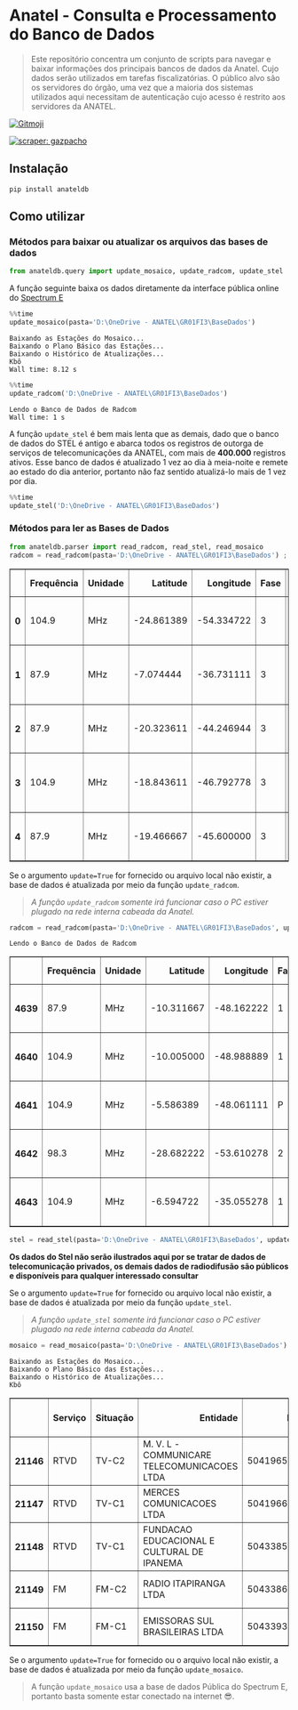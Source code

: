 # Anatel - Consulta e Processamento do Banco de Dados
> Este repositório concentra um conjunto de scripts para navegar e baixar informações dos principais bancos de dados da Anatel. Cujo dados serão utilizados em tarefas fiscalizatórias. O público alvo são os servidores do órgão, uma vez que a maioria dos sistemas utilizados aqui necessitam de autenticação cujo acesso é restrito aos servidores da ANATEL.


<a href="https://gitmoji.dev">
  <img src="https://img.shields.io/badge/gitmoji-%20😜%20😍-FFDD67.svg?style=flat-square" alt="Gitmoji">
</a>

[![scraper: gazpacho](https://img.shields.io/badge/scraper-gazpacho-C6422C)](https://github.com/maxhumber/gazpacho)

## Instalação

<code>pip install anateldb</code>

## Como utilizar

### Métodos para baixar ou atualizar os arquivos das bases de dados

```python
from anateldb.query import update_mosaico, update_radcom, update_stel
```

A função seguinte baixa os dados diretamente da interface pública online do [Spectrum E](http://sistemas.anatel.gov.br/se/public/view/b/srd.php) 

```python
%%time
update_mosaico(pasta='D:\OneDrive - ANATEL\GR01FI3\BaseDados')
```

    Baixando as Estações do Mosaico...
    Baixando o Plano Básico das Estações...
    Baixando o Histórico de Atualizações...
    Kbô
    Wall time: 8.12 s


```python
%%time
update_radcom('D:\OneDrive - ANATEL\GR01FI3\BaseDados')
```

    Lendo o Banco de Dados de Radcom
    Wall time: 1 s

A função <code>update_stel</code> é bem mais lenta que as demais, dado que o banco de dados do STEL é antigo e abarca todos os registros de outorga de serviços de telecomunicações da ANATEL, com mais de **400.000** registros ativos. Esse banco de dados é atualizado 1 vez ao dia à meia-noite e remete ao estado do dia anterior, portanto não faz sentido atualizá-lo mais de 1 vez por dia.

```python
%%time
update_stel('D:\OneDrive - ANATEL\GR01FI3\BaseDados')
```


### Métodos para ler as Bases de Dados


```python
from anateldb.parser import read_radcom, read_stel, read_mosaico
radcom = read_radcom(pasta='D:\OneDrive - ANATEL\GR01FI3\BaseDados') ; radcom.head()
```




<div>
<style scoped>
    .dataframe tbody tr th:only-of-type {
        vertical-align: middle;
    }

    .dataframe tbody tr th {
        vertical-align: top;
    }

    .dataframe thead th {
        text-align: right;
    }
</style>
<table border="1" class="dataframe">
  <thead>
    <tr style="text-align: right;">
      <th></th>
      <th>Frequência</th>
      <th>Unidade</th>
      <th>Latitude</th>
      <th>Longitude</th>
      <th>Fase</th>
      <th>Situação</th>
      <th>Numero da Estação</th>
      <th>CNPJ</th>
      <th>Fistel</th>
      <th>Entidade</th>
      <th>Município</th>
      <th>UF</th>
    </tr>
  </thead>
  <tbody>
    <tr>
      <th>0</th>
      <td>104.9</td>
      <td>MHz</td>
      <td>-24.861389</td>
      <td>-54.334722</td>
      <td>3</td>
      <td>A</td>
      <td>641168764</td>
      <td>00104477000117</td>
      <td>50011685115</td>
      <td>ACADEMIA CULTURAL DE SANTA HELENA - ACULT - ST...</td>
      <td>Santa Helena</td>
      <td>PR</td>
    </tr>
    <tr>
      <th>1</th>
      <td>87.9</td>
      <td>MHz</td>
      <td>-7.074444</td>
      <td>-36.731111</td>
      <td>3</td>
      <td>M</td>
      <td>682699349</td>
      <td>00284576000128</td>
      <td>50012524409</td>
      <td>ASSOCIACAO DOS MORADORES E PRODUT. RURAIS DE A...</td>
      <td>Assunção</td>
      <td>PB</td>
    </tr>
    <tr>
      <th>2</th>
      <td>87.9</td>
      <td>MHz</td>
      <td>-20.323611</td>
      <td>-44.246944</td>
      <td>3</td>
      <td>H</td>
      <td>659028590</td>
      <td>00575697000129</td>
      <td>50011824689</td>
      <td>ASSOCIACAO BONFIM ESPERANCA- ABESPE</td>
      <td>Bonfim</td>
      <td>MG</td>
    </tr>
    <tr>
      <th>3</th>
      <td>104.9</td>
      <td>MHz</td>
      <td>-18.843611</td>
      <td>-46.792778</td>
      <td>3</td>
      <td>B</td>
      <td>631410937</td>
      <td>00792795000118</td>
      <td>50011398132</td>
      <td>ASSOCIACAO DOS TRABALHADORES DE GUIMARANIA (ATG)</td>
      <td>Guimarânia</td>
      <td>MG</td>
    </tr>
    <tr>
      <th>4</th>
      <td>87.9</td>
      <td>MHz</td>
      <td>-19.466667</td>
      <td>-45.600000</td>
      <td>3</td>
      <td>M</td>
      <td>631412301</td>
      <td>00794510000188</td>
      <td>50011398990</td>
      <td>FUNDACAO ASSISTENCIAL LAR DA PAZ - FALP</td>
      <td>Dores do Indaiá</td>
      <td>MG</td>
    </tr>
  </tbody>
</table>
</div>


Se o argumento <code>update=True</code> for fornecido ou arquivo local não existir, a base de dados é atualizada por meio da função <code>update_radcom</code>. 

> *A função <code>update_radcom</code> somente irá funcionar caso o PC estiver plugado na rede interna cabeada da Anatel.*

```python
radcom = read_radcom(pasta='D:\OneDrive - ANATEL\GR01FI3\BaseDados', update=True) ; radcom.tail()
```

    Lendo o Banco de Dados de Radcom





<div>
<style scoped>
    .dataframe tbody tr th:only-of-type {
        vertical-align: middle;
    }

    .dataframe tbody tr th {
        vertical-align: top;
    }

    .dataframe thead th {
        text-align: right;
    }
</style>
<table border="1" class="dataframe">
  <thead>
    <tr style="text-align: right;">
      <th></th>
      <th>Frequência</th>
      <th>Unidade</th>
      <th>Latitude</th>
      <th>Longitude</th>
      <th>Fase</th>
      <th>Situação</th>
      <th>Numero da Estação</th>
      <th>CNPJ</th>
      <th>Fistel</th>
      <th>Entidade</th>
      <th>Município</th>
      <th>UF</th>
    </tr>
  </thead>
  <tbody>
    <tr>
      <th>4639</th>
      <td>87.9</td>
      <td>MHz</td>
      <td>-10.311667</td>
      <td>-48.162222</td>
      <td>1</td>
      <td>K</td>
      <td>1011036964</td>
      <td>08931976000190</td>
      <td>50411347829</td>
      <td>ASSOCIACAO AMIGOS DA CULTURA E DO MEIO AMBIENT...</td>
      <td>Palmas</td>
      <td>TO</td>
    </tr>
    <tr>
      <th>4640</th>
      <td>104.9</td>
      <td>MHz</td>
      <td>-10.005000</td>
      <td>-48.988889</td>
      <td>1</td>
      <td>A</td>
      <td>1011037472</td>
      <td>19001721000144</td>
      <td>50416345301</td>
      <td>ASSOCIACAO RADIO COMUNITARIA MONTE SANTO FM</td>
      <td>Monte Santo do Tocantins</td>
      <td>TO</td>
    </tr>
    <tr>
      <th>4641</th>
      <td>104.9</td>
      <td>MHz</td>
      <td>-5.586389</td>
      <td>-48.061111</td>
      <td>P</td>
      <td>M</td>
      <td>1011044797</td>
      <td>19332116000156</td>
      <td>50416480004</td>
      <td>ASSOCIACAO RADIO COMUNITARIA TOP FM</td>
      <td>Araguatins</td>
      <td>TO</td>
    </tr>
    <tr>
      <th>4642</th>
      <td>98.3</td>
      <td>MHz</td>
      <td>-28.682222</td>
      <td>-53.610278</td>
      <td>2</td>
      <td>K</td>
      <td>1011044940</td>
      <td>97538346000180</td>
      <td>50416390609</td>
      <td>ASSOCIACAO DE RADIODIFUSAO CIDADE DE CRUZ ALTA</td>
      <td>Cruz Alta</td>
      <td>RS</td>
    </tr>
    <tr>
      <th>4643</th>
      <td>104.9</td>
      <td>MHz</td>
      <td>-6.594722</td>
      <td>-35.055278</td>
      <td>1</td>
      <td>K</td>
      <td>1011110250</td>
      <td>10877144000184</td>
      <td>50411382063</td>
      <td>ASSOCIAÇÃO DE DESENVOLVIMENTO CULTURAL DA RÁDI...</td>
      <td>Mataraca</td>
      <td>PB</td>
    </tr>
  </tbody>
</table>
</div>


```python
stel = read_stel(pasta='D:\OneDrive - ANATEL\GR01FI3\BaseDados', update=True)
```
**Os dados do Stel não serão ilustrados aqui por se tratar de dados de telecomunicação privados, os demais dados de radiodifusão são públicos e disponíveis para qualquer interessado consultar**

Se o argumento <code>update=True</code> for fornecido ou arquivo local não existir, a base de dados é atualizada por meio da função <code>update_stel</code>. 

> *A função  <code>update_stel</code> somente irá funcionar caso o PC estiver plugado na rede interna cabeada da Anatel.*

```python
mosaico = read_mosaico(pasta='D:\OneDrive - ANATEL\GR01FI3\BaseDados') ; mosaico.tail()
```

    Baixando as Estações do Mosaico...
    Baixando o Plano Básico das Estações...
    Baixando o Histórico de Atualizações...
    Kbô





<div>
<style scoped>
    .dataframe tbody tr th:only-of-type {
        vertical-align: middle;
    }

    .dataframe tbody tr th {
        vertical-align: top;
    }

    .dataframe thead th {
        text-align: right;
    }
</style>
<table border="1" class="dataframe">
  <thead>
    <tr style="text-align: right;">
      <th></th>
      <th>Serviço</th>
      <th>Situação</th>
      <th>Entidade</th>
      <th>Fistel</th>
      <th>CNPJ</th>
      <th>Município</th>
      <th>UF</th>
      <th>Id</th>
      <th>Número da Estação</th>
      <th>Classe</th>
      <th>Frequência</th>
      <th>Latitude</th>
      <th>Longitude</th>
      <th>Num_Ato</th>
      <th>Órgao</th>
      <th>Data_Ato</th>
    </tr>
  </thead>
  <tbody>
    <tr>
      <th>21146</th>
      <td>RTVD</td>
      <td>TV-C2</td>
      <td>M. V. L - COMMUNICARE TELECOMUNICACOES LTDA</td>
      <td>50419656170</td>
      <td>12071310000186</td>
      <td>Parauapebas</td>
      <td>PA</td>
      <td>5f2068e65ace5</td>
      <td></td>
      <td>C</td>
      <td>503</td>
      <td>-6,0678</td>
      <td>-49,9037</td>
      <td>7588</td>
      <td>ORLE</td>
      <td>2020-12-10 18:21:09</td>
    </tr>
    <tr>
      <th>21147</th>
      <td>RTVD</td>
      <td>TV-C1</td>
      <td>MERCES COMUNICACOES LTDA</td>
      <td>50419663118</td>
      <td>11322505000199</td>
      <td>Delmiro Gouveia</td>
      <td>AL</td>
      <td>5f218fcfb0d84</td>
      <td></td>
      <td>C</td>
      <td>545</td>
      <td>-9,3853</td>
      <td>-37,9987</td>
      <td>9430</td>
      <td>ORLE</td>
      <td>2017-06-09 00:00:00</td>
    </tr>
    <tr>
      <th>21148</th>
      <td>RTVD</td>
      <td>TV-C1</td>
      <td>FUNDACAO EDUCACIONAL E CULTURAL DE IPANEMA</td>
      <td>50433856696</td>
      <td>04608796000110</td>
      <td>Sabará</td>
      <td>MG</td>
      <td>5f32c1c918e6b</td>
      <td></td>
      <td>C</td>
      <td>207</td>
      <td>-19,89667</td>
      <td>-43,80722</td>
      <td>3301</td>
      <td>ORLE</td>
      <td>2020-06-23 00:00:00</td>
    </tr>
    <tr>
      <th>21149</th>
      <td>FM</td>
      <td>FM-C2</td>
      <td>RADIO ITAPIRANGA LTDA</td>
      <td>50433860456</td>
      <td>84375872000124</td>
      <td>Itapiranga</td>
      <td>SC</td>
      <td>5f68d432841a5</td>
      <td></td>
      <td>B1</td>
      <td>105,1</td>
      <td>-27,15778</td>
      <td>-53,69583</td>
      <td>567</td>
      <td>ORLE</td>
      <td>2021-01-26 17:20:30</td>
    </tr>
    <tr>
      <th>21150</th>
      <td>FM</td>
      <td>FM-C1</td>
      <td>EMISSORAS SUL BRASILEIRAS LTDA</td>
      <td>50433937009</td>
      <td>95818506000119</td>
      <td>Horizontina</td>
      <td>RS</td>
      <td>5f8dcc96f23f9</td>
      <td></td>
      <td>B1</td>
      <td>100,3</td>
      <td>-27,62833</td>
      <td>-54,30528</td>
      <td>3166</td>
      <td>ORLE</td>
      <td>2020-06-13 00:00:00</td>
    </tr>
  </tbody>
</table>
</div>


Se o argumento <code>update=True</code> for fornecido ou o arquivo local não existir, a base de dados é atualizada por meio da função <code>update_mosaico</code>. 

> A função <code>update_mosaico</code> usa a base de dados Pública do Spectrum E, portanto basta somente estar conectado na internet &#x1F60E;.
